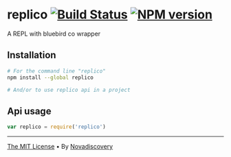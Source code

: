 # replico [![Build Status](https://secure.travis-ci.org/nopnop/replico.png?branch=master)](http://travis-ci.org/nopnop/replico) [![NPM version](https://badge-me.herokuapp.com/api/npm/replico.png)](http://badges.enytc.com/for/npm/replico)

A REPL with bluebird co wrapper

## Installation

```sh
# For the command line "replico"
npm install --global replico

# And/or to use replico api in a project
```

## Api usage

```javascript
var replico = require('replico')
```

---

[The MIT License](./LICENSE) • By [Novadiscovery](http://www.novadiscovery.com/)

